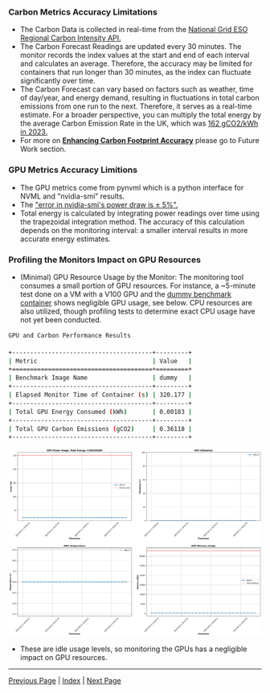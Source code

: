 ### Carbon Metrics Accuracy Limitations
* The Carbon Data is collected in real-time from the [National Grid ESO Regional Carbon Intensity API.](https://api.carbonintensity.org.uk)
* The Carbon Forecast Readings are updated every 30 minutes. The monitor records the index values at the start and end of each interval and calculates an average. Therefore, the accuracy may be limited for containers that run longer than 30 minutes, as the index can fluctuate significantly over time.
* The Carbon Forecast can vary based on factors such as weather, time of day/year, and energy demand, resulting in fluctuations in total carbon emissions from one run to the next. Therefore, it serves as a real-time estimate. For a broader perspective, you can multiply the total energy by the average Carbon Emission Rate in the UK, which was [162 gCO2/kWh in 2023.](https://www.carbonbrief.org/analysis-uk-electricity-from-fossil-fuels-drops-to-lowest-level-since-1957/#:~:text=Low%2Dcarbon%20sources%20made%20up,fully%20decarbonised%20grid%20by%202035.)
* For more on [**Enhancing Carbon Footprint Accuracy**](work_to_do.md#enhancing-carbon-footprint-accuracy) please go to Future Work section.
### GPU Metrics Accuracy Limitions
* The GPU metrics come from pynvml which is a python interface for NVML and "nvidia-smi" results.
* The ["error in nvidia-smi's power draw is ± 5%".](https://arxiv.org/html/2312.02741v2#:~:text=The%20error%20in%20nvidia%2Dsmi's,%C2%B1%2030W%20of%20over%2Funderestimation.>)
* Total energy is calculated by integrating power readings over time using the trapezoidal integration method. The accuracy of this calculation depends on the monitoring interval: a smaller interval results in more accurate energy estimates.

### Profiling the Monitors Impact on GPU Resources
* (Minimal) GPU Resource Usage by the Monitor: The monitoring tool consumes a small portion of GPU resources. For instance, a ~5-minute test done on a VM with a V100 GPU and the [dummy benchmark container](building_docker_images.md#dummy-benchmark-container) shows negligible GPU usage, see below. CPU resources are also utilized, though profiling tests to determine exact CPU usage have not yet been conducted.

```sh
GPU and Carbon Performance Results

+---------------------------------------+---------+
| Metric                                | Value   |
+=======================================+=========+
| Benchmark Image Name                  | dummy   |
+---------------------------------------+---------+
| Elapsed Monitor Time of Container (s) | 320.177 |
+---------------------------------------+---------+
| Total GPU Energy Consumed (kWh)       | 0.00183 |
+---------------------------------------+---------+
| Total GPU Carbon Emissions (gCO2)     | 0.36118 |
+---------------------------------------+---------+
```

  ![GPU Metrics Output](docs_image_dummy.png)

* These are idle usage levels, so monitoring the GPUs has a negligible impact on GPU resources.

---

[Previous Page](live_monitoring.md) | [Index](index.md) | [Next Page](work_to_do.md)
